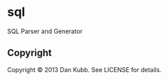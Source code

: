 sql
=====

SQL Parser and Generator

Copyright
---------

Copyright &copy; 2013 Dan Kubb. See LICENSE for details.
